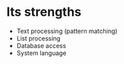 # Its strengths

* Text processing (pattern matching)
* List processing
* Database access
* System language


